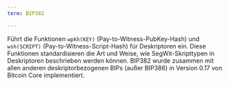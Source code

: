 ```yaml
---
term: BIP382

---
```

Führt die Funktionen `wpkh(KEY)` (Pay-to-Witness-PubKey-Hash) und `wsh(SCRIPT)` (Pay-to-Witness-Script-Hash) für Deskriptoren ein. Diese Funktionen standardisieren die Art und Weise, wie SegWit-Skripttypen in Deskriptoren beschrieben werden können. BIP382 wurde zusammen mit allen anderen deskriptorbezogenen BIPs (außer BIP386) in Version 0.17 von Bitcoin Core implementiert.